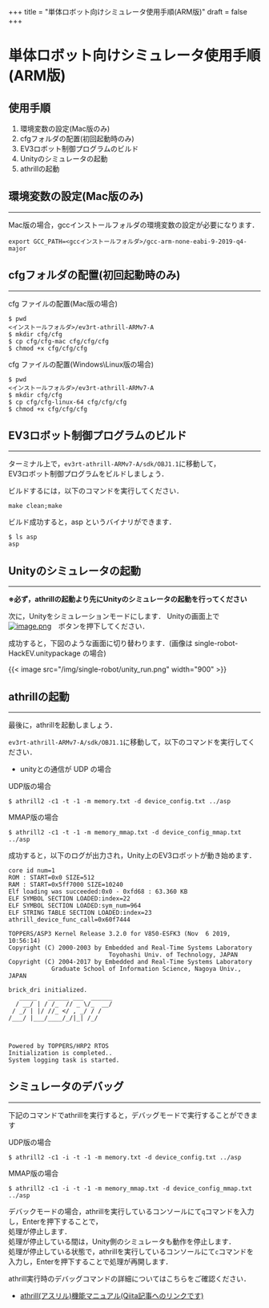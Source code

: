 +++
title = "単体ロボット向けシミュレータ使用手順(ARM版)"
draft = false
+++
# 単体ロボット向けシミュレータ使用手順(ARM版)



## 使用手順

1. 環境変数の設定(Mac版のみ)
2. cfgフォルダの配置(初回起動時のみ)
3. EV3ロボット制御プログラムのビルド
4. Unityのシミュレータの起動
5. athrillの起動



## 環境変数の設定(Mac版のみ)

------

Mac版の場合，gccインストールフォルダの環境変数の設定が必要になります．

```
export GCC_PATH=<gccインストールフォルダ>/gcc-arm-none-eabi-9-2019-q4-major
```



## cfgフォルダの配置(初回起動時のみ)

------

cfg ファイルの配置(Mac版の場合)

```
$ pwd 
<インストールフォルダ>/ev3rt-athrill-ARMv7-A
$ mkdir cfg/cfg
$ cp cfg/cfg-mac cfg/cfg/cfg
$ chmod +x cfg/cfg/cfg
```

cfg ファイルの配置(Windows\Linux版の場合)

```
$ pwd 
<インストールフォルダ>/ev3rt-athrill-ARMv7-A
$ mkdir cfg/cfg
$ cp cfg/cfg-linux-64 cfg/cfg/cfg
$ chmod +x cfg/cfg/cfg
```



## EV3ロボット制御プログラムのビルド

------

ターミナル上で，`ev3rt-athrill-ARMv7-A/sdk/OBJ1.1`に移動して，  
EV3ロボット制御プログラムをビルドしましょう．

ビルドするには，以下のコマンドを実行してください．

```
make clean;make
```

ビルド成功すると，asp というバイナリができます．

```
$ ls asp
asp
```



## Unityのシミュレータの起動

------

**※必ず，athrillの起動より先にUnityのシミュレータの起動を行ってください**

次に，Unityをシミュレーションモードにします．
Unityの画面上で[![image.png](https://qiita-user-contents.imgix.net/https%3A%2F%2Fqiita-image-store.s3.ap-northeast-1.amazonaws.com%2F0%2F244147%2F1365fe63-28e1-0b02-e615-91b1f23724b9.png?ixlib=rb-1.2.2&auto=format&gif-q=60&q=75&s=d95a1ef03fd2f1640baf832491fcc986)](https://qiita-user-contents.imgix.net/https%3A%2F%2Fqiita-image-store.s3.ap-northeast-1.amazonaws.com%2F0%2F244147%2F1365fe63-28e1-0b02-e615-91b1f23724b9.png?ixlib=rb-1.2.2&auto=format&gif-q=60&q=75&s=d95a1ef03fd2f1640baf832491fcc986)　ボタンを押下してください．

成功すると，下図のような画面に切り替わります．(画像は single-robot-HackEV.unitypackage の場合)

{{< image src="/img/single-robot/unity_run.png" width="900" >}}


## athrillの起動

------

最後に，athrillを起動しましょう．

`ev3rt-athrill-ARMv7-A/sdk/OBJ1.1`に移動して，以下のコマンドを実行してください．

- unityとの通信が UDP の場合

UDP版の場合
```
$ athrill2 -c1 -t -1 -m memory.txt -d device_config.txt ../asp
```

MMAP版の場合
```
$ athrill2 -c1 -t -1 -m memory_mmap.txt -d device_config_mmap.txt ../asp
```

成功すると，以下のログが出力され，Unity上のEV3ロボットが動き始めます．

```
core id num=1
ROM : START=0x0 SIZE=512
RAM : START=0x5ff7000 SIZE=10240
Elf loading was succeeded:0x0 - 0xfd68 : 63.360 KB
ELF SYMBOL SECTION LOADED:index=22
ELF SYMBOL SECTION LOADED:sym_num=964
ELF STRING TABLE SECTION LOADED:index=23
athrill_device_func_call=0x60f7444

TOPPERS/ASP3 Kernel Release 3.2.0 for V850-ESFK3 (Nov  6 2019, 10:56:14)
Copyright (C) 2000-2003 by Embedded and Real-Time Systems Laboratory
                            Toyohashi Univ. of Technology, JAPAN
Copyright (C) 2004-2017 by Embedded and Real-Time Systems Laboratory
            Graduate School of Information Science, Nagoya Univ., JAPAN

brick_dri initialized.
   _____   ______ ___  ______
  / __/ | / /_  // _ \/_  __/
 / _/ | |/ //_ </ , _/ / /
/___/ |___/____/_/|_| /_/



Powered by TOPPERS/HRP2 RTOS
Initialization is completed..
System logging task is started.
```

## シミュレータのデバッグ

------

下記のコマンドでathrillを実行すると，デバッグモードで実行することができます

UDP版の場合
```
$ athrill2 -c1 -i -t -1 -m memory.txt -d device_config.txt ../asp
```

MMAP版の場合
```
$ athrill2 -c1 -i -t -1 -m memory_mmap.txt -d device_config_mmap.txt ../asp
```

デバックモードの場合，athrillを実行しているコンソールにて`q`コマンドを入力し，Enterを押下することで，  
処理が停止します．  
処理が停止している間は，Unity側のシミュレータも動作を停止します．  
処理が停止している状態で，athrillを実行しているコンソールにて`c`コマンドを入力し，Enterを押下することで処理が再開します．

athrill実行時のデバッグコマンドの詳細についてはこちらをご確認ください．

- [athrill(アスリル)機能マニュアル(Qiita記事へのリンクです)](https://qiita.com/kanetugu2018/items/cf3dea16710a3f0737e8#%E3%83%9E%E3%83%8B%E3%83%A5%E3%82%A2%E3%83%AB)
